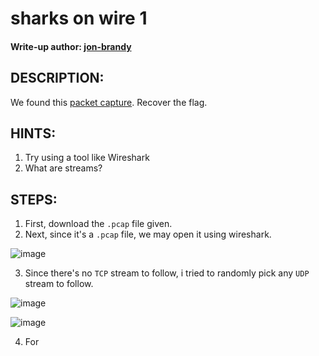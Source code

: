 # sharks on wire 1
#### Write-up author: [jon-brandy](https://github.com/jon-brandy)
## DESCRIPTION:
We found this [packet capture](). Recover the flag.
## HINTS:
1. Try using a tool like Wireshark
2. What are streams?
## STEPS:
1. First, download the `.pcap` file given.
2. Next, since it's a `.pcap` file, we may open it using wireshark.

![image](https://user-images.githubusercontent.com/70703371/180363626-d8d0802a-4ad6-4c5c-893d-acd1661196c2.png)

3. Since there's no `TCP` stream to follow, i tried to randomly pick any `UDP` stream to follow.

![image](https://user-images.githubusercontent.com/70703371/180363770-0dd21fee-6bb5-4184-b67e-eb35c4b68a68.png)

![image](https://user-images.githubusercontent.com/70703371/180363723-3ba3a8e9-8f4a-47c1-af13-ed2b4fdbcbd3.png)

4. For 
